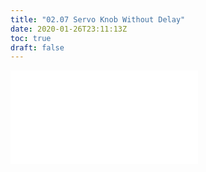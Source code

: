 ```yaml
---
title: "02.07 Servo Knob Without Delay"
date: 2020-01-26T23:11:13Z
toc: true
draft: false
---
```


![Link to included file content](../../../../arduino/arduino-servo-knob-without-delay.md)
